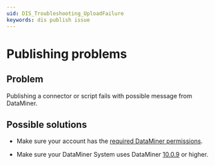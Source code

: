 ```yaml
---
uid: DIS_Troubleshooting_UploadFailure
keywords: dis publish issue
---
```


# Publishing problems

## Problem

Publishing a connector or script fails with possible message from DataMiner.

## Possible solutions

- Make sure your account has the [required DataMiner permissions](xref:Prerequisites#required-user-permissions).

- Make sure your DataMiner System uses DataMiner [10.0.9](xref:General_Feature_Release_10.0.9#dataminer-application-packages-id_25911id_26027id_26169id_26243id_26271id_26338id_26351id_26371) or higher.
